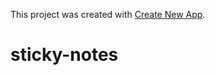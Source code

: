 This project was created with [Create New App](https://github.com/qodesmith/create-new-app).
# sticky-notes
